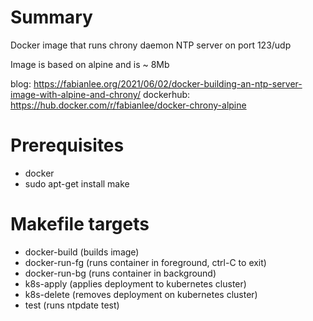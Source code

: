 # Summary
Docker image that runs chrony daemon NTP server on port 123/udp

Image is based on alpine and is ~ 8Mb

blog: https://fabianlee.org/2021/06/02/docker-building-an-ntp-server-image-with-alpine-and-chrony/
dockerhub: https://hub.docker.com/r/fabianlee/docker-chrony-alpine

# Prerequisites
* docker
* sudo apt-get install make

# Makefile targets
* docker-build (builds image)
* docker-run-fg (runs container in foreground, ctrl-C to exit)
* docker-run-bg (runs container in background)
* k8s-apply (applies deployment to kubernetes cluster)
* k8s-delete (removes deployment on kubernetes cluster)
* test (runs ntpdate test)
